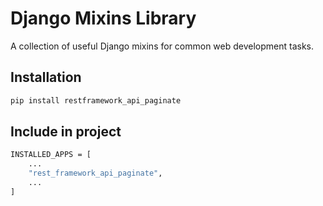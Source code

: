 # Django Mixins Library

A collection of useful Django mixins for common web development tasks.

## Installation

```bash
pip install restframework_api_paginate
```


## Include in project

```bash
INSTALLED_APPS = [
    ...
    "rest_framework_api_paginate",
    ...
]
```

<!-- ## Imported
```bash
from rest_framework_api_paginate import CustomPagination, MixinsList, MixinOperations

class Operations(MixinOperations, APIView):
    model = ModelName
    classSerializer = None
    classStateSerializer = None
    permission_get = None
    permission_post = None
    permission_put = None
    permission_delete = None

``` -->
